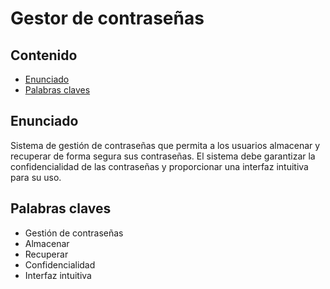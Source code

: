 # Gestor de contraseñas

## Contenido

* [Enunciado](#enunciado)
* [Palabras claves](#palabras-claves)

## Enunciado

Sistema de gestión de contraseñas que permita a los usuarios almacenar y recuperar de forma segura sus contraseñas. El sistema debe garantizar la confidencialidad de las contraseñas y proporcionar una interfaz intuitiva para su uso.

## Palabras claves

* Gestión de contraseñas
* Almacenar
* Recuperar
* Confidencialidad
* Interfaz intuitiva
